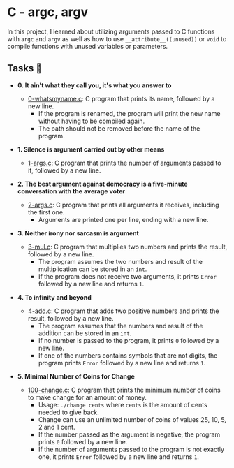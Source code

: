 # C - argc, argv

In this project, I learned about utilizing arguments passed to C functions with `argc` and `argv` as well as how to use `__attribute__((unused))` or `void` to compile functions with unused variables or parameters.

## Tasks :page_with_curl:

* **0. It ain't what they call you, it's what you answer to**
  * [0-whatsmyname.c](./0-whatsmyname.c): C program that prints its name,
followed by a new line.
    * If the program is renamed, the program will print the new name without having to be compiled again.
    * The path should not be removed before the name of the program.

* **1. Silence is argument carried out by other means**
  * [1-args.c](./1-args.c): C program that prints the number of arguments passed to it, followed by a new line.

* **2. The best argument against democracy is a five-minute conversation with the average voter**
  * [2-args.c](./2-args.c): C program that prints all arguments it receives, including the first one.
    * Arguments are printed one per line, ending with a new line.

* **3. Neither irony nor sarcasm is argument**
  * [3-mul.c](./3-mul.c): C program that multiplies two numbers and prints the result, followed by a new line.
    * The program assumes the two numbers and result of the multiplication can be stored in an `int`.
    * If the program does not receive two arguments, it prints `Error` followed by a new line and returns `1`.

* **4. To infinity and beyond**
  * [4-add.c](./4-add.c): C program that adds two positive numbers and prints the result, followed by a new line.
    * The program assumes that the numbers and result of the addition can be stored in an `int`.
    * If no number is passed to the program, it prints `0` followed by a new line.
    * If one of the numbers contains symbols that are not digits, the program prints `Error` followed by a new line and returns `1`.

* **5. Minimal Number of Coins for Change**
  * [100-change.c](./100-change.c): C program that prints the minimum number of coins to make change for an amount of money.
    * Usage: `./change cents` where `cents` is the amount of cents needed to give back.
    * Change can use an unlimited number of coins of values 25, 10, 5, 2 and 1 cent.
    * If the number passed as the argument is negative, the program prints `0`  followed by a new line.
    * If the number of arguments passed to the program is not exactly one, it prints `Error` followed by a new line and returns `1`.
